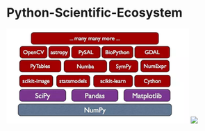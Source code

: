 # Python-Scientific-Ecosystem
<p float="center">
  <img src=https://github.com/pku-H2R/Python-Scientific-Ecosystem/blob/master/Picture/1.png width="420" />
  <img src=https://github.com/pku-H2R/Python-Scientific-Ecosystem/blob/master/Picture/2.png width="420" />
</p>
